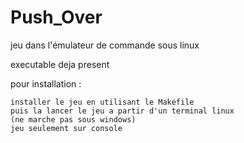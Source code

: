 # Push_Over
jeu dans l'émulateur de commande sous linux 

executable deja present 

pour installation :

	installer le jeu en utilisant le Makefile
	puis la lancer le jeu a partir d'un terminal linux 
	(ne marche pas sous windows)
	jeu seulement sur console
